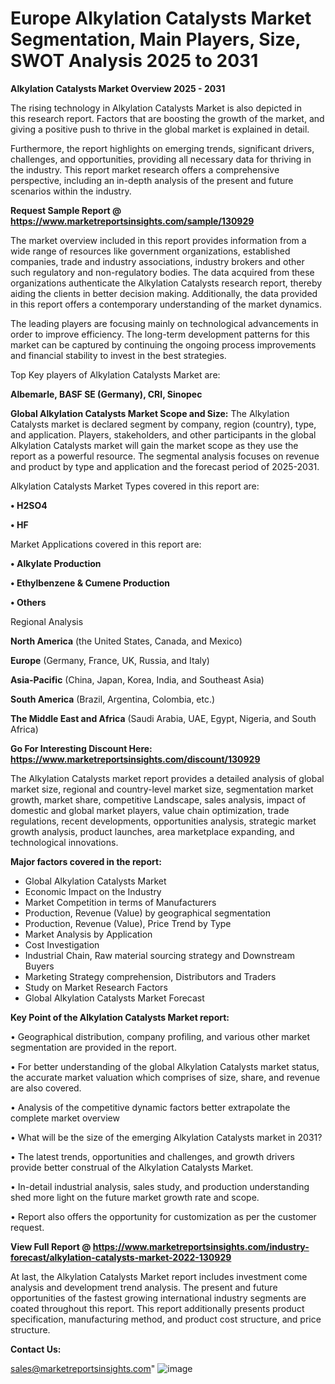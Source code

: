 # Europe Alkylation Catalysts Market Segmentation, Main Players, Size, SWOT Analysis 2025 to 2031

<Strong> Alkylation Catalysts Market Overview 2025 - 2031</strong>

The rising technology in Alkylation Catalysts Market is also depicted in this research report. Factors that are boosting the growth of the market, and giving a positive push to thrive in the global market is explained in detail.

Furthermore, the report highlights on emerging trends, significant drivers, challenges, and opportunities, providing all necessary data for thriving in the industry. This report market research offers a comprehensive perspective, including an in-depth analysis of the present and future scenarios within the industry.

<strong>Request Sample Report @ <a href=https://www.marketreportsinsights.com/sample/130929>https://www.marketreportsinsights.com/sample/130929</a></strong>

The market overview included in this report provides information from a wide range of resources like government organizations, established companies, trade and industry associations, industry brokers and other such regulatory and non-regulatory bodies. The data acquired from these organizations authenticate the Alkylation Catalysts research report, thereby aiding the clients in better decision making. Additionally, the data provided in this report offers a contemporary understanding of the market dynamics.

The leading players are focusing mainly on technological advancements in order to improve efficiency. The long-term development patterns for this market can be captured by continuing the ongoing process improvements and financial stability to invest in the best strategies.

Top Key players of Alkylation Catalysts Market are:

<strong>Albemarle, BASF SE (Germany), CRI, Sinopec</strong>

<strong><b>Global Alkylation Catalysts Market Scope and Size:</b></strong>
The Alkylation Catalysts market is declared segment by company, region (country), type, and application. Players, stakeholders, and other participants in the global Alkylation Catalysts market will gain the market scope as they use the report as a powerful resource. The segmental analysis focuses on revenue and product by type and application and the forecast period of 2025-2031.

Alkylation Catalysts Market Types covered in this report are:

<strong>• H2SO4

• HF</strong>

Market Applications covered in this report are:

<strong>• Alkylate Production

• Ethylbenzene & Cumene Production

• Others</strong> 

Regional Analysis

<strong>North America</strong> (the United States, Canada, and Mexico)

<strong>Europe</strong> (Germany, France, UK, Russia, and Italy)

<strong>Asia-Pacific</strong> (China, Japan, Korea, India, and Southeast Asia)

<strong>South America</strong> (Brazil, Argentina, Colombia, etc.)

<strong>The Middle East and Africa</strong> (Saudi Arabia, UAE, Egypt, Nigeria, and South Africa)

<strong>Go For Interesting Discount Here: <a href=https://www.marketreportsinsights.com/discount/130929>https://www.marketreportsinsights.com/discount/130929</a></strong>

The Alkylation Catalysts market report provides a detailed analysis of global market size, regional and country-level market size, segmentation market growth, market share, competitive Landscape, sales analysis, impact of domestic and global market players, value chain optimization, trade regulations, recent developments, opportunities analysis, strategic market growth analysis, product launches, area marketplace expanding, and technological innovations.

<strong><b>Major factors covered in the report:</b></strong>
<ul>
  <li>Global Alkylation Catalysts Market </li>
  <li>Economic Impact on the Industry</li>
  <li>Market Competition in terms of Manufacturers</li>
  <li>Production, Revenue (Value) by geographical segmentation</li>
  <li>Production, Revenue (Value), Price Trend by Type</li>
  <li>Market Analysis by Application</li>
  <li>Cost Investigation</li>
  <li>Industrial Chain, Raw material sourcing strategy and Downstream Buyers</li>
  <li>Marketing Strategy comprehension, Distributors and Traders</li>
  <li>Study on Market Research Factors</li>
  <li>Global Alkylation Catalysts Market Forecast</li>
</ul>

<strong><b>Key Point of the Alkylation Catalysts Market report:</b></strong>

• Geographical distribution, company profiling, and various other market segmentation are provided in the report.

• For better understanding of the global Alkylation Catalysts market status, the accurate market valuation which comprises of size, share, and revenue are also covered.

• Analysis of the competitive dynamic factors better extrapolate the complete market overview

• What will be the size of the emerging Alkylation Catalysts market in 2031?

• The latest trends, opportunities and challenges, and growth drivers provide better construal of the Alkylation Catalysts Market.

• In-detail industrial analysis, sales study, and production understanding shed more light on the future market growth rate and scope.

• Report also offers the opportunity for customization as per the customer request.

<strong><b>View Full Report @ <a href=https://www.marketreportsinsights.com/industry-forecast/alkylation-catalysts-market-2022-130929>https://www.marketreportsinsights.com/industry-forecast/alkylation-catalysts-market-2022-130929</a></b></strong>


At last, the Alkylation Catalysts Market report includes investment come analysis and development trend analysis. The present and future opportunities of the fastest growing international industry segments are coated throughout this report. This report additionally presents product specification, manufacturing method, and product cost structure, and price structure.

<strong>Contact Us:</strong>

sales@marketreportsinsights.com"
![image](https://github.com/user-attachments/assets/a255e9f6-bba5-404a-b43e-bdb60eb37b16)

